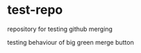test-repo
=========

repository for testing github merging

testing behaviour of big green merge button
